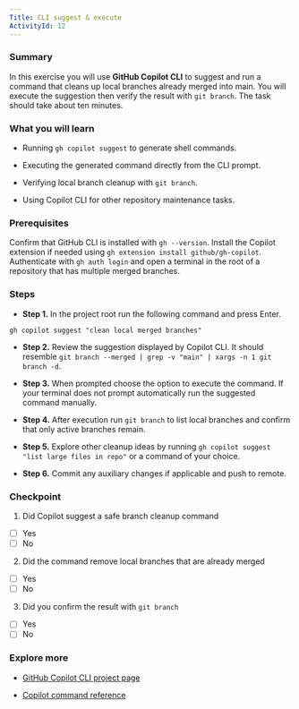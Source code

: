 ```yaml
---
Title: CLI suggest & execute
ActivityId: 12
---
```


### Summary

In this exercise you will use **GitHub Copilot CLI** to suggest and run a command that cleans up local branches already merged into main. You will execute the suggestion then verify the result with `git branch`. The task should take about ten minutes.

### What you will learn

- Running `gh copilot suggest` to generate shell commands.

- Executing the generated command directly from the CLI prompt.

- Verifying local branch cleanup with `git branch`.

- Using Copilot CLI for other repository maintenance tasks.

### Prerequisites

Confirm that GitHub CLI is installed with `gh --version`. Install the Copilot extension if needed using `gh extension install github/gh-copilot`. Authenticate with `gh auth login` and open a terminal in the root of a repository that has multiple merged branches.

### Steps

- **Step 1.** In the project root run the following command and press Enter.

`gh copilot suggest "clean local merged branches"`

- **Step 2.** Review the suggestion displayed by Copilot CLI. It should resemble `git branch --merged | grep -v "main" | xargs -n 1 git branch -d`.

- **Step 3.** When prompted choose the option to execute the command. If your terminal does not prompt automatically run the suggested command manually.

- **Step 4.** After execution run `git branch` to list local branches and confirm that only active branches remain.

- **Step 5.** Explore other cleanup ideas by running `gh copilot suggest "list large files in repo"` or a command of your choice.

- **Step 6.** Commit any auxiliary changes if applicable and push to remote.

### Checkpoint

1. Did Copilot suggest a safe branch cleanup command

- [ ] Yes
- [ ] No

2. Did the command remove local branches that are already merged

- [ ] Yes
- [ ] No

3. Did you confirm the result with `git branch`

- [ ] Yes
- [ ] No

### Explore more

- [GitHub Copilot CLI project page](https://githubnext.com/projects/copilot-cli)

- [Copilot command reference](https://docs.github.com/en/copilot/using-github-copilot/copilot-chat/github-copilot-chat-cheat-sheet)
